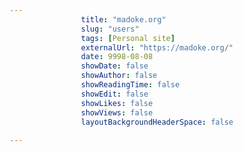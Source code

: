 ---
                title: "madoke.org"
                slug: "users"
                tags: [Personal site]
                externalUrl: "https://madoke.org/"
                date: 9998-08-08
                showDate: false
                showAuthor: false
                showReadingTime: false
                showEdit: false
                showLikes: false
                showViews: false
                layoutBackgroundHeaderSpace: false
                ---
